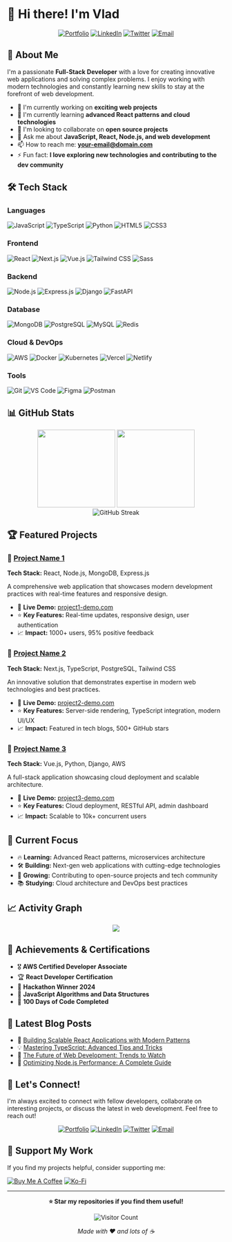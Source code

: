 # 👋 Hi there! I'm Vlad

<div align="center">
  
[![Portfolio](https://img.shields.io/badge/Portfolio-vladua.dev-FF5722?style=for-the-badge&logo=firefox&logoColor=white)](https://vladua.dev)
[![LinkedIn](https://img.shields.io/badge/LinkedIn-0077B5?style=for-the-badge&logo=linkedin&logoColor=white)](https://linkedin.com/in/your-linkedin)
[![Twitter](https://img.shields.io/badge/Twitter-1DA1F2?style=for-the-badge&logo=twitter&logoColor=white)](https://twitter.com/your-twitter)
[![Email](https://img.shields.io/badge/Email-D14836?style=for-the-badge&logo=gmail&logoColor=white)](mailto:your-email@domain.com)

</div>

## 🚀 About Me

I'm a passionate **Full-Stack Developer** with a love for creating innovative web applications and solving complex problems. I enjoy working with modern technologies and constantly learning new skills to stay at the forefront of web development.

- 🔭 I'm currently working on **exciting web projects**
- 🌱 I'm currently learning **advanced React patterns and cloud technologies**
- 👯 I'm looking to collaborate on **open source projects**
- 💬 Ask me about **JavaScript, React, Node.js, and web development**
- 📫 How to reach me: **your-email@domain.com**
- ⚡ Fun fact: **I love exploring new technologies and contributing to the dev community**

## 🛠️ Tech Stack

### Languages
![JavaScript](https://img.shields.io/badge/JavaScript-F7DF1E?style=for-the-badge&logo=javascript&logoColor=black)
![TypeScript](https://img.shields.io/badge/TypeScript-007ACC?style=for-the-badge&logo=typescript&logoColor=white)
![Python](https://img.shields.io/badge/Python-3776AB?style=for-the-badge&logo=python&logoColor=white)
![HTML5](https://img.shields.io/badge/HTML5-E34F26?style=for-the-badge&logo=html5&logoColor=white)
![CSS3](https://img.shields.io/badge/CSS3-1572B6?style=for-the-badge&logo=css3&logoColor=white)

### Frontend
![React](https://img.shields.io/badge/React-20232A?style=for-the-badge&logo=react&logoColor=61DAFB)
![Next.js](https://img.shields.io/badge/Next.js-000000?style=for-the-badge&logo=next.js&logoColor=white)
![Vue.js](https://img.shields.io/badge/Vue.js-35495E?style=for-the-badge&logo=vue.js&logoColor=4FC08D)
![Tailwind CSS](https://img.shields.io/badge/Tailwind_CSS-38B2AC?style=for-the-badge&logo=tailwind-css&logoColor=white)
![Sass](https://img.shields.io/badge/Sass-CC6699?style=for-the-badge&logo=sass&logoColor=white)

### Backend
![Node.js](https://img.shields.io/badge/Node.js-43853D?style=for-the-badge&logo=node.js&logoColor=white)
![Express.js](https://img.shields.io/badge/Express.js-404D59?style=for-the-badge&logo=express&logoColor=white)
![Django](https://img.shields.io/badge/Django-092E20?style=for-the-badge&logo=django&logoColor=white)
![FastAPI](https://img.shields.io/badge/FastAPI-005571?style=for-the-badge&logo=fastapi&logoColor=white)

### Database
![MongoDB](https://img.shields.io/badge/MongoDB-4EA94B?style=for-the-badge&logo=mongodb&logoColor=white)
![PostgreSQL](https://img.shields.io/badge/PostgreSQL-316192?style=for-the-badge&logo=postgresql&logoColor=white)
![MySQL](https://img.shields.io/badge/MySQL-005C84?style=for-the-badge&logo=mysql&logoColor=white)
![Redis](https://img.shields.io/badge/Redis-DC382D?style=for-the-badge&logo=redis&logoColor=white)

### Cloud & DevOps
![AWS](https://img.shields.io/badge/AWS-232F3E?style=for-the-badge&logo=amazon-aws&logoColor=white)
![Docker](https://img.shields.io/badge/Docker-2496ED?style=for-the-badge&logo=docker&logoColor=white)
![Kubernetes](https://img.shields.io/badge/Kubernetes-326CE5?style=for-the-badge&logo=kubernetes&logoColor=white)
![Vercel](https://img.shields.io/badge/Vercel-000000?style=for-the-badge&logo=vercel&logoColor=white)
![Netlify](https://img.shields.io/badge/Netlify-00C7B7?style=for-the-badge&logo=netlify&logoColor=white)

### Tools
![Git](https://img.shields.io/badge/Git-F05032?style=for-the-badge&logo=git&logoColor=white)
![VS Code](https://img.shields.io/badge/VS_Code-007ACC?style=for-the-badge&logo=visual-studio-code&logoColor=white)
![Figma](https://img.shields.io/badge/Figma-F24E1E?style=for-the-badge&logo=figma&logoColor=white)
![Postman](https://img.shields.io/badge/Postman-FF6C37?style=for-the-badge&logo=postman&logoColor=white)

## 📊 GitHub Stats

<div align="center">
  <img height="180em" src="https://github-readme-stats.vercel.app/api?username=YOUR_USERNAME&show_icons=true&theme=tokyonight&include_all_commits=true&count_private=true"/>
  <img height="180em" src="https://github-readme-stats.vercel.app/api/top-langs/?username=YOUR_USERNAME&layout=compact&langs_count=7&theme=tokyonight"/>
</div>

<div align="center">
  <img src="https://github-readme-streak-stats.herokuapp.com/?user=YOUR_USERNAME&theme=tokyonight" alt="GitHub Streak" />
</div>

## 🏆 Featured Projects

### 🌟 [Project Name 1](https://github.com/your-username/project-1)
**Tech Stack:** React, Node.js, MongoDB, Express.js

A comprehensive web application that showcases modern development practices with real-time features and responsive design.

- 🚀 **Live Demo:** [project1-demo.com](https://project1-demo.com)
- ⭐ **Key Features:** Real-time updates, responsive design, user authentication
- 📈 **Impact:** 1000+ users, 95% positive feedback

### 🌟 [Project Name 2](https://github.com/your-username/project-2)
**Tech Stack:** Next.js, TypeScript, PostgreSQL, Tailwind CSS

An innovative solution that demonstrates expertise in modern web technologies and best practices.

- 🚀 **Live Demo:** [project2-demo.com](https://project2-demo.com)
- ⭐ **Key Features:** Server-side rendering, TypeScript integration, modern UI/UX
- 📈 **Impact:** Featured in tech blogs, 500+ GitHub stars

### 🌟 [Project Name 3](https://github.com/your-username/project-3)
**Tech Stack:** Vue.js, Python, Django, AWS

A full-stack application showcasing cloud deployment and scalable architecture.

- 🚀 **Live Demo:** [project3-demo.com](https://project3-demo.com)
- ⭐ **Key Features:** Cloud deployment, RESTful API, admin dashboard
- 📈 **Impact:** Scalable to 10k+ concurrent users

## 🎯 Current Focus

- 🔥 **Learning:** Advanced React patterns, microservices architecture
- 🛠️ **Building:** Next-gen web applications with cutting-edge technologies
- 🌱 **Growing:** Contributing to open-source projects and tech community
- 📚 **Studying:** Cloud architecture and DevOps best practices

## 📈 Activity Graph

<div align="center">
  <img src="https://github-readme-activity-graph.vercel.app/graph?username=YOUR_USERNAME&theme=tokyo-night&hide_border=true" />
</div>

## 🏅 Achievements & Certifications

- 🎖️ **AWS Certified Developer Associate**
- 🏆 **React Developer Certification**
- 🥇 **Hackathon Winner 2024**
- 📜 **JavaScript Algorithms and Data Structures**
- 🎯 **100 Days of Code Completed**

## 📝 Latest Blog Posts

<!-- BLOG-POST-LIST:START -->
- 🚀 [Building Scalable React Applications with Modern Patterns](https://your-blog.com/post-1)
- 💡 [Mastering TypeScript: Advanced Tips and Tricks](https://your-blog.com/post-2)
- 🌟 [The Future of Web Development: Trends to Watch](https://your-blog.com/post-3)
- 🔧 [Optimizing Node.js Performance: A Complete Guide](https://your-blog.com/post-4)
<!-- BLOG-POST-LIST:END -->

## 🤝 Let's Connect!

I'm always excited to connect with fellow developers, collaborate on interesting projects, or discuss the latest in web development. Feel free to reach out!

<div align="center">

[![Portfolio](https://img.shields.io/badge/🌐_Portfolio-vladua.dev-FF5722?style=for-the-badge)](https://vladua.dev)
[![LinkedIn](https://img.shields.io/badge/💼_LinkedIn-Connect-0077B5?style=for-the-badge)](https://linkedin.com/in/your-linkedin)
[![Twitter](https://img.shields.io/badge/🐦_Twitter-Follow-1DA1F2?style=for-the-badge)](https://twitter.com/your-twitter)
[![Email](https://img.shields.io/badge/📧_Email-Contact-D14836?style=for-the-badge)](mailto:your-email@domain.com)

</div>

## 💖 Support My Work

If you find my projects helpful, consider supporting me:

[![Buy Me A Coffee](https://img.shields.io/badge/Buy%20Me%20A%20Coffee-FFDD00?style=for-the-badge&logo=buy-me-a-coffee&logoColor=black)](https://buymeacoffee.com/your-username)
[![Ko-Fi](https://img.shields.io/badge/Ko--fi-FF5E5B?style=for-the-badge&logo=ko-fi&logoColor=white)](https://ko-fi.com/your-username)

---

<div align="center">
  
**⭐ Star my repositories if you find them useful!**

![Visitor Count](https://komarev.com/ghpvc/?username=YOUR_USERNAME&color=blue&style=for-the-badge)

*Made with ❤️ and lots of ☕*

</div>
